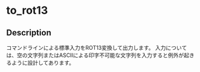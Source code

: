 # to_rot13

## Description
コマンドラインによる標準入力をROT13変換して出力します。
入力については、空の文字列またはASCIIによる印字不可能な文字列を入力すると例外が起きるように設計してあります。

